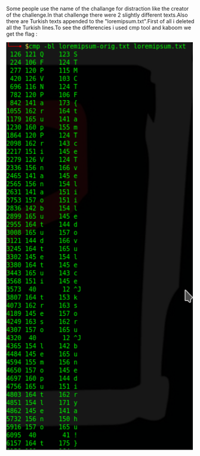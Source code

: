 Some people use the name of the challange for distraction like the creator of the challenge.In that challenge there were 2 slightly different texts.Also there are Turkish texts appended to the "loremipsum.txt".First of all i deleted all the Turkish lines.To see the differencies i used cmp tool and kaboom we get the flag :
</p>
<img src="fl4g.png" width="500">

